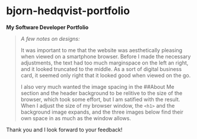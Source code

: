 # bjorn-hedqvist-portfolio
**My Software Developer Portfolio**

> *A few notes on designs:*
> 
> It was important to me that the website was aesthetically pleasing when viewed on a smartphone browser. Before I made the necessary adjustments, the text had too much marginspace on the left an right, and it looked truncated to the middle. As a sort of digital business card, it seemed only right that it looked good when viewed on the go.
> 
> I also very much wanted the image spacing in the ##About Me section and the header background to be relitive to the size of the browser, which took some effort, but I am satified with the result. When I adjust the size of my browser window, the `<h1>` and the background image expands, and the three images below find their own space in as much as the window allows.

Thank you and I look forward to your feedback!
